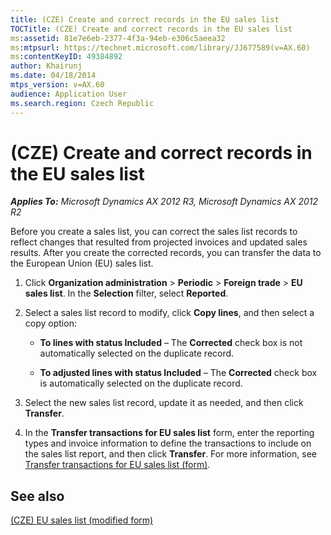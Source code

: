 ```yaml
---
title: (CZE) Create and correct records in the EU sales list
TOCTitle: (CZE) Create and correct records in the EU sales list
ms:assetid: 81e7e6eb-2377-4f3a-94eb-e306c5aeea32
ms:mtpsurl: https://technet.microsoft.com/library/JJ677589(v=AX.60)
ms:contentKeyID: 49384892
author: Khairunj
ms.date: 04/18/2014
mtps_version: v=AX.60
audience: Application User
ms.search.region: Czech Republic
---
```


# (CZE) Create and correct records in the EU sales list 


_**Applies To:** Microsoft Dynamics AX 2012 R3, Microsoft Dynamics AX 2012 R2_

Before you create a sales list, you can correct the sales list records to reflect changes that resulted from projected invoices and updated sales results. After you create the corrected records, you can transfer the data to the European Union (EU) sales list.

1.  Click **Organization administration** \> **Periodic** \> **Foreign trade** \> **EU sales list**. In the **Selection** filter, select **Reported**.

2.  Select a sales list record to modify, click **Copy lines**, and then select a copy option:
    
      - **To lines with status Included** – The **Corrected** check box is not automatically selected on the duplicate record.
    
      - **To adjusted lines with status Included** – The **Corrected** check box is automatically selected on the duplicate record.

3.  Select the new sales list record, update it as needed, and then click **Transfer**.

4.  In the **Transfer transactions for EU sales list** form, enter the reporting types and invoice information to define the transactions to include on the sales list report, and then click **Transfer**. For more information, see [Transfer transactions for EU sales list (form)](https://technet.microsoft.com/library/aa499405\(v=ax.60\)).

## See also

[(CZE) EU sales list (modified form)](https://technet.microsoft.com/library/jj677500\(v=ax.60\))

  


